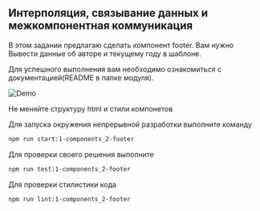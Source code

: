 ## Интерполяция, связывание данных и межкомпонентная коммуникация

  В этом задании предлагаю сделать компонент footer. Вам нужно Вывести данные об авторе и текущему году в шаблоне.

  Для успешного выполнения  вам необходимо ознакомиться с документацией(README в папке модуля).

  ![Demo](assets/demo.gif)

  Не меняйте структуру html и стили компонетов

  Для запуска окружения непрерывной разработки выполните команду

  ```bash
  npm run start:1-components_2-footer
  ```

  Для проверки своего решения выполните

  ```bash
  npm run test:1-components_2-footer
  ```

  Для проверки стилистики кода

  ```bash
  npm run lint:1-components_2-footer
  ```
